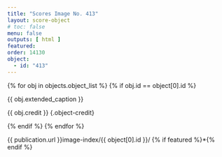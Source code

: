```yaml
---
title: "Scores Image No. 413"
layout: score-object
# toc: false
menu: false
outputs: [ html ]
featured: 
order: 14130
object:
  - id: "413"
---
```


{% for obj in objects.object_list %}
{% if obj.id == object[0].id %}

{{ obj.extended_caption }}

{{ obj.credit }} {.object-credit}

{% endif %}
{% endfor %}

<div class="object-credit object-url is-print-only">

{{ publication.url }}image-index/{{ object[0].id }}/ {% if featured %}*{% endif %}

</div>
